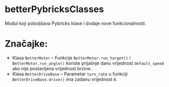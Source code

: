 # betterPybricksClasses
Modul koji poboljšava Pybricks klase i dodaje nove funkcionalnosti.
# Značajke:
- Klasa `BetterMotor` – Funkcije `BetterMotor.run_target()` i `BetterMotor.run_angle()` koriste prijašnje danu vrijednost `default_speed` ako nije postavljena vrijednost brzine.
- Klasa `BetterDriveBase` – Parametar `turn_rate` u funkciji `BetterDriveBase.drive()` ima zadanu vrijednost `0`.